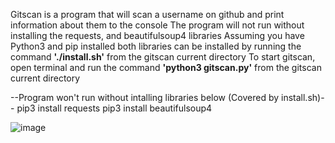 Gitscan is a program that will scan a username on github and print information about them to the console
The program will not run without installing the requests, and beautifulsoup4 libraries
Assuming you have Python3 and pip installed both libraries can be installed by running the command **'./install.sh'** from the gitscan current directory
To start gitscan, open terminal and run the command **'python3 gitscan.py'** from the gitscan current directory

--Program won't run without intalling libraries below (Covered by install.sh)--
pip3 install requests
pip3 install beautifulsoup4

![image](https://user-images.githubusercontent.com/31965406/81163343-9a7f0400-8f5c-11ea-9118-5bb8dc867dff.png)

